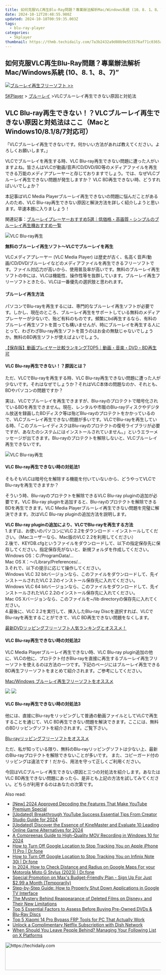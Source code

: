 ```yaml
---
title: 如何克服VLC再生Blu-Ray問題？專業辦法解析Mac/Windows系統 (10、8. 1、8、7)”
date: 2024-10-12T20:48:55.980Z
updated: 2024-10-18T00:59:35.003Z
tags:
  - blu-ray-player
categories:
  - 5kplayer
thumbnail: https://thmb.techidaily.com/7a3b2432a9d08b9e553576af71c0365aa49f025a4ccec0f85070f5a5f457c917.jpg
---
```


## 如何克服VLC再生Blu-Ray問題？專業辦法解析Mac/Windows系統 (10、8. 1、8、7)”

![](https://www.5kplayer.com/blu-ray-player-jp/img/hot.gif)[ブルーレイ再生フリーソフト >>](https://tools.techidaily.com/5kplayer/video-music-player/)

[5KPlayer](https://tools.techidaily.com/5kplayer/products/) \> [ブルーレイ](https://tools.techidaily.com/5kplayer/video-music-player/) \>VLCブルーレイ再生できない原因と対処法

## VLC Blu-ray再生できない！？VLCブルーレイ再生できない原因と対処法はここ（MacとWindows10/8.1/8/7対応可）

「VLCブルーレイ再生できないです。何かいい方法があれば教えてください。よろしくお願いします。」  
  
VLCでブルーレイを再生する時、VLC Blu-ray再生できない問題に遭った人がいますよね。皆さんはVLCが動画/音声/CD/DVD/BD等のメディアファイルを再生できる万能のメディアプレーヤーと存じておりますでしょう。では、なぜVLCブルーレイ再生できない問題が発生しますか？ VLC BD再生できない時、どうすればいいでしょか？   
  
本記事はVLC Media Playerブルーレイ再生できないの問題に悩んだことがある人のため、VLC Blu-ray再生できない原因と解決方法を詳しく紹介しようと思います。早速本題に入りましょう！  
  
関連記事：[ブルーレイプレーヤーおすすめ5選｜低価格・高画質・シンプルのブルーレイ再生機おすすめ一覧](https://tools.techidaily.com/5kplayer/products/)

![VLC Blu-ray再生](https://www.5kplayer.com/blu-ray-player-jp/img/vlc.jpg) 

**無料のブルーレイ再生ソフト～VLCでブルーレイを再生**

VLCメディアプレーヤー (VLC Media Player) は歴史が古く、名高く音声/動画/CD/DVD/ブルーレイなどのメディアファイルを再生できるフリーソフトです。ファイル対応力が高いから、使用普及率が高いです。無料のブルーレイ再生ソフトの中には、VLCは機能性、操作性等を抜群しています。ブルーレイ再生フリーソフトときたら、VLCは一番優先の選択肢と思われます。 

#### **ブルーレイ再生方法**

パソコンでBlu-rayを再生するには、専門的なブルーレイ再生ソフトが必要です。しかし、現在のところ、ブルーレイ再生をサポートしている無料のメディアプレーヤーが少ないで、殆ど有料のものです。頻繁にbd再生するなら、有料のブルーレイ再生ソフトを買っても構いませんが、時にブルーレイを再生する人にとって、わざわざBlu-ray再生ソフトを買うのはお金の無駄じゃないでしょうか。無料のBD再生ソフトが使えばよいでしょう。

[【保存版】動画プレイヤー比較ランキングTOP5｜動画・音楽・DVD・BD再生可](https://tools.techidaily.com/5kplayer/video-music-player/)

#### **VLC Blu-ray再生できない！？原因とは？**

ただ、VLCでBlu-rayを再生する時、VLC Blu-ray再生できない問題に遭った人が少ないです。それはなぜでしょうか？それはVLC本体の問題なのか、それとも、BDやパソコンの問題ですか？

実は、VLCでブルーレイを再生できますが、Blu-rayのプロテクトで暗号化されているBDを再生できません。現在、レンタルや市販のBlu-rayディスクやデジタル放送を録画したBDディスク等は殆どBlu-rayのプロテクトをかかっているので、VLCブルーレイ再生できない問題が多いです。VLCでBlu-rayを再生している時、「このブルーレイディスクはBlu-rayのプロテクトの復号ライブラリが必要ですが、あなたのシステムにはインストールされていません。」というエラーメッセージが出てきます。Blu-rayのプロテクトを解除しないと、VLCブルーレイ再生できないです。

![VLC Blu-ray再生](https://www.5kplayer.com/blu-ray-player-jp/img/vlc-blu-ray-1.jpg) 

#### **VLC Blu-ray再生できない時の対処法1**

そもそもVLCは暗号化を解除する機能を付いていないから、どうやってVLCでBlu-rayを再生できますか？  
  
そういう時、Blu-rayのプロテクトを解除できるVLC Blu-ray pluginの追加が必要です。VLC Blu-ray pluginを追加すると、Blu-rayのプロテクトを解除できるBDを再生できます。VLC Media Playerブルーレイ再生できない問題を完璧に解決できます。次はVLC Blu-ray pluginの追加方法を説明します。

**VLC Blu-ray pluginの追加により、VLCでBlu-rayを再生する方法**  
 1.まずは、お使いのパソコンにVLC 2.2をダウンロード・インストールしてください。（Macユーザーなら、Mac版のVLC 2.2を利用してください）  
2.後で、KEYDB.cfgというファイルをダウンロードして、以下の指定保存先に保存してください。指定保存先がないと、新規フォルダを作成してください。  
 Windows OS：C:/ProgramData/...  
 Mac OS X：～/Library/Preferences/...  
 3.それで、以下の提示に応じて操作してください。  
 Windows VLC 32 bitバージョンなら、このファイルをダウンロードして、先インストールされたVLC 2.2のインストール保存先に入れてください。  
 Windows VLC 64 bitバージョンなら、このファイルをダウンロードして、先インストールされたVLC 2.2のインストール保存先に入れてください。  
 Mac OS Xバージョンなら、このファイルを\~/lib directoryの保存先に入れてください。  
 4.最後に、VLC 2.2を実行して、挿入したBlu-ray Discを選択すれば、VLCでBlu-rayを再生することができて、VLC BD再生できない問題をなくします。  
  
[最新DVDリッピングフリーソフト人気ランキングとオススメ！](https://tools.techidaily.com/winxdvd/dvd-ripper-platinum/)

#### **VLC Blu-ray再生できない時の対処法2**

VLC Media Playerブルーレイ再生できない時、VLC Blu-ray plugin追加の他に、VLCの他に、プロテクト付きBlu-rayを直接に再生するブルーレイ再生フリーソフトを使えるのは方法の一つです。下記のページにはブルーレイ再生できるBD再生フリーソフトをまとめて紹介されます。ご参考にしてください。 

[Mac/Windows ブルーレイ再生フリーソフトをオススメ](https://tools.techidaily.com/5kplayer/video-music-player/)

[![](https://www.5kplayer.com/blu-ray-player-jp/../button/freedownwhitewin-jp.png)](https://www.5kplayer.com/5kplayer-download-windows-jp.htm) [![](https://www.5kplayer.com/blu-ray-player-jp/../button/freedownwhitemac-jp.png)](https://www.5kplayer.com/5kplayer-download-mac-jp.htm) 

#### **VLC Blu-ray再生できない時の対処法3**

他には、直接にBlu-rayをリッピングして普通の動画ファイルとしてVLCで再生することを通じて、VLC BD再生できない問題を解決できます。ここには、無料のBDリッピングソフトを紹介されます。ご覧下さい。

[Blu-rayリッピングフリーソフトをオススメ](https://tools.techidaily.com/5kplayer/products/) 

 ただ、私が知っている限り、無料のBlu-rayリッピングソフトは少ない上、最新のBlu-rayプロテクトを解除できないことが多いです。 また、コピーガード付のリッピングは違法です！だから、用法を守って正しくご利用ください。

今回はVLCブルーレイ再生できない原因と三つの対処法を紹介します。あなたはVLC BD再生できない問題にあったら、是非とも上記の方法を試してみてください。どちらが利用するのはあなたの次第です。

<ins class="adsbygoogle"
     style="display:block"
     data-ad-format="autorelaxed"
     data-ad-client="ca-pub-7571918770474297"
     data-ad-slot="1223367746"></ins>

<ins class="adsbygoogle"
     style="display:block"
     data-ad-client="ca-pub-7571918770474297"
     data-ad-slot="8358498916"
     data-ad-format="auto"
     data-full-width-responsive="true"></ins>

<span class="atpl-alsoreadstyle">Also read:</span>
<div><ul>
<li><a href="https://facebook-record-videos.techidaily.com/new-2024-approved-decoding-the-features-that-make-youtube-premium-special/"><u>[New] 2024 Approved Decoding the Features That Make YouTube Premium Special</u></a></li>
<li><a href="https://facebook-video-footage.techidaily.com/updated-breakthrough-youtube-success-essential-tips-from-creator-studio-guide-for-2024/"><u>[Updated] Breakthrough YouTube Success Essential Tips From Creator Studio Guide for 2024</u></a></li>
<li><a href="https://vp-tips.techidaily.com/updated-discover-the-essence-of-kinemaster-and-evaluate-10-leading-online-game-alternatives-for-2024/"><u>[Updated] Discover the Essence of KineMaster and Evaluate 10 Leading Online Game Alternatives for 2024</u></a></li>
<li><a href="https://digital-screen-recording.techidaily.com/a-compreenas-guide-to-high-quality-mov-recording-in-windows-10-for-2024/"><u>A Compreenas Guide to High-Quality MOV Recording in Windows 10 for 2024</u></a></li>
<li><a href="https://ios-location-track.techidaily.com/how-to-turn-off-google-location-to-stop-tracking-you-on-apple-iphone-11-pro-drfone-by-drfone-virtual-ios/"><u>How to Turn Off Google Location to Stop Tracking You on Apple iPhone 11 Pro | Dr.fone</u></a></li>
<li><a href="https://android-location-track.techidaily.com/how-to-turn-off-google-location-to-stop-tracking-you-on-infinix-note-30i-drfone-by-drfone-virtual-android/"><u>How to Turn Off Google Location to Stop Tracking You on Infinix Note 30i | Dr.fone</u></a></li>
<li><a href="https://android-location-track.techidaily.com/in-2024-how-to-check-distance-and-radius-on-google-maps-for-your-motorola-moto-g-stylus-2023-drfone-by-drfone-virtual-android/"><u>In 2024, How to Check Distance and Radius on Google Maps For your Motorola Moto G Stylus (2023) | Dr.fone</u></a></li>
<li><a href="https://media-tips.techidaily.com/special-promotion-on-maxs-budget-friendly-plan-sign-up-for-just-299-a-month-temporarily/"><u>Special Promotion on Max's Budget-Friendly Plan - Sign Up For Just $2.99 a Month (Temporarily)</u></a></li>
<li><a href="https://media-tips.techidaily.com/step-by-step-guide-how-to-properly-shut-down-applications-in-google-tv-interface/"><u>Step-by-Step Guide: How to Properly Shut Down Applications in Google TV Interface</u></a></li>
<li><a href="https://media-tips.techidaily.com/the-mystery-behind-reappearance-of-deleted-films-on-disneyplus-and-their-new-limitations/"><u>The Mystery Behind Reappearance of Deleted Films on Disney+ and Their New Limitations</u></a></li>
<li><a href="https://media-tips.techidaily.com/top-5-essential-factors-to-assess-before-buying-pre-owned-dvds-and-blu-ray-discs/"><u>Top 5 Essential Factors to Assess Before Buying Pre-Owned DVDs & Blu-Ray Discs</u></a></li>
<li><a href="https://bypass-frp.techidaily.com/top-5-xiaomi-14-pro-bypass-frp-tools-for-pc-that-actually-work-by-drfone-android/"><u>Top 5 Xiaomi 14 Pro Bypass FRP Tools for PC That Actually Work</u></a></li>
<li><a href="https://media-tips.techidaily.com/unlock-a-complimentary-netflix-subscription-with-dish-network/"><u>Unlock a Complimentary Netflix Subscription with Dish Network</u></a></li>
<li><a href="https://tech-renaissance.techidaily.com/when-should-you-leave-people-behind-managing-your-following-list-on-x-platforms/"><u>When Should You Leave People Behind? Managing Your Following List on X Platforms</u></a></li>
</ul></div>

<!-- affiliate ads begin -->
<a href="https://appsumo.8odi.net/c/5597632/2075472/7443" target="_top" id="2075472">
  <img src="//a.impactradius-go.com/display-ad/7443-2075472" border="0" alt="https://techidaily.com" width="728" height="90"/>
</a>
<img height="0" width="0" src="https://appsumo.8odi.net/i/5597632/2075472/7443" style="position:absolute;visibility:hidden;" border="0" />
<!-- affiliate ads end -->


